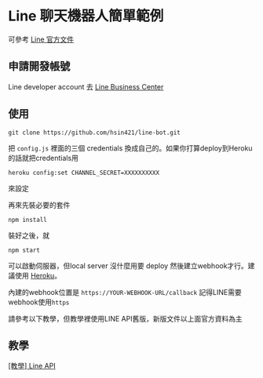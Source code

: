 # Line 聊天機器人簡單範例
可參考 [Line 官方文件](https://developers.line.me/bot-api/getting-started-with-bot-api-trial)

## 申請開發帳號 
Line developer account 去 [Line Business Center](https://business.line.me)

## 使用

```
git clone https://github.com/hsin421/line-bot.git
```

把 `config.js` 裡面的三個 credentials 換成自己的。如果你打算deploy到Heroku的話就把credentials用

`heroku config:set CHANNEL_SECRET=XXXXXXXXXX`

來設定

再來先裝必要的套件

```
npm install
```


裝好之後，就

```
npm start
```

可以啟動伺服器，但local server 沒什麼用要 deploy 然後建立webhook才行。建議使用 [Heroku](https://heroku.com)。


內建的webhook位置是 `https://YOUR-WEBHOOK-URL/callback` 記得LINE需要webhook使用`https`


請參考以下教學，但教學裡使用LINE API舊版，新版文件以上面官方資料為主

## 教學
[[教學] Line API](http://huli.logdown.com/posts/726082-line-bot-api-tutorial)

